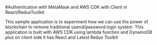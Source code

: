 #Authentication with MetaMask and AWS CDK with Client in React/ReduxToolkit

This sample application is to experiment how we can use the power of blockchain to remove traditional userid/password login system.
This application is built with AWS CDK using lambda function and DynamoDB plus on client side it has React and Latest Redux Toolkit 
